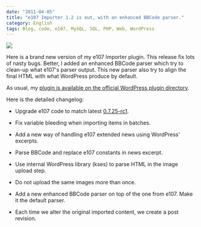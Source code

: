 ```yaml
---
date: "2011-04-05"
title: "e107 Importer 1.2 is out, with an enhanced BBCode parser."
category: English
tags: Blog, code, e107, MySQL, SQL, PHP, Web, WordPress
---
```


![]({attach}e107-importer-12-option-panel.png)

Here is a brand new version of my e107 Importer plugin. This release fix lots of nasty bugs. Better, I added an enhanced BBCode parser which try to clean-up what e107's parser output. This new parser also try to align the final HTML with what WordPress produce by default.

As usual, my [plugin is available on the official WordPress plugin directory](https://wordpress.org/extend/plugins/e107-importer/).

Here is the detailed changelog:

  * Upgrade e107 code to match latest [0.7.25-rc1](https://e107.org/news.php?item.879).

  * Fix variable bleeding when importing items in batches.

  * Add a new way of handling e107 extended news using WordPress' excerpts.

  * Parse BBCode and replace e107 constants in news excerpt.

  * Use internal WordPress library (kses) to parse HTML in the image upload step.

  * Do not upload the same images more than once.

  * Add a new enhanced BBCode parser on top of the one from e107. Make it the default parser.

  * Each time we alter the original imported content, we create a post revision.


